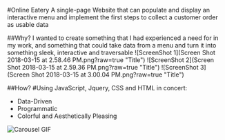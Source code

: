 
#Online Eatery
A single-page Website that can populate and display an interactive menu and implement the first steps to collect a customer order as usable data

##Why?
I wanted to create something that I had experienced a need for in my work, and something that could take data from a menu and turn it into something sleek, interactive and traversable
![ScreenShot 1](Screen Shot 2018-03-15 at 2.58.46 PM.png?raw=true "Title")
![ScreenShot 2](Screen Shot 2018-03-15 at 2.59.36 PM.png?raw=true "Title")
![ScreenShot 3](Screen Shot 2018-03-15 at 3.00.04 PM.png?raw=true "Title")

##How?
#Using JavaScript, Jquery, CSS and HTML in concert:
* Data-Driven
* Programmatic
* Colorful and Aesthetically Pleasing


![Carousel GIF](/photos/65a47d61ec04a13ec2393c7feeb17ab7.gif?raw=true "Title")
